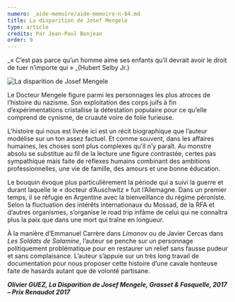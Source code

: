 ```yaml
---
numero: _aide-memoire/aide-memoire-n-84.md
title: La disparition de Josef Mengele
type: article
credits: Par Jean-Paul Bonjean
order: 9
---
```

_« C’est pas parce qu’un homme aime ses enfants qu’il devrait avoir le droit de tuer n’importe qui » _(Hubert Selby Jr.)



![La disparition de Josef Mengele](/assets/uploads/am-84-la-disparition-de-josef-mengele.jpg)



Le Docteur Mengele figure parmi les personnages les plus atroces de l’histoire du nazisme. Son exploitation des corps juifs à fin d’expérimentations cristallise la détestation populaire pour ce qu’elle comprend de cynisme, de cruauté voire de folie furieuse.

L’histoire qui nous est livrée ici est un récit biographique que l’auteur modélise sur un ton assez factuel. Et comme souvent, dans les affaires humaines, les choses sont plus complexes qu’il n’y paraît. Au monstre absolu se substitue au fil de la lecture une figure contrastée, certes pas sympathique mais faite de réflexes humains combinant des ambitions professionnelles, une vie de famille, des amours et une bonne éducation.

Le bouquin évoque plus particulièrement la période qui a suivi la guerre et durant laquelle le « docteur d’Auschwitz » fuit l’Allemagne. Dans un premier temps, il se réfugie en Argentine avec la bienveillance du régime péroniste. Selon la fluctuation des intérêts internationaux du Mossad, de la RFA et d’autres organismes, s’organise le road trip infâme de celui qui ne connaîtra plus la paix que dans une mort qui traîne en longueur.

À la manière d’Emmanuel Carrère dans _Limonov_ ou de Javier Cercas dans _Les Soldats de Salamine_, l’auteur se penche sur un personnage politiquement problématique pour en restaurer un relief sans fausse pudeur et sans complaisance. L’auteur s’appuie sur un très long travail de documentation pour nous proposer cette histoire d’une cavale honteuse faite de hasards autant que de volonté partisane.

_**Olivier GUEZ, La Disparition de Josef Mengele, Grasset & Fasquelle, 2017 – Prix Renaudot 2017**_
